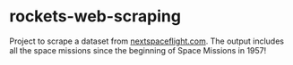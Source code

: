 # rockets-web-scraping
Project to scrape a dataset from [nextspaceflight.com](https://nextspaceflight.com/launches/past/?page=1). The output includes all the space missions since the beginning of Space Missions in 1957!
